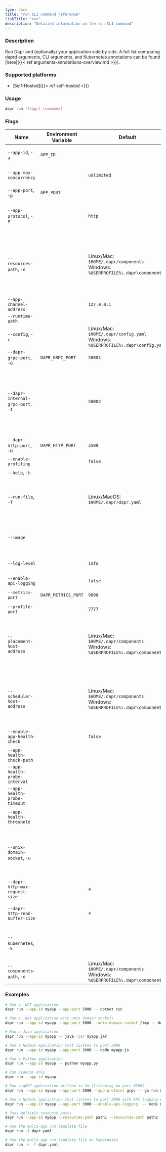 ```yaml
---
type: docs
title: "run CLI command reference"
linkTitle: "run"
description: "Detailed information on the run CLI command"
---
```


### Description

Run Dapr and (optionally) your application side by side. A full list comparing daprd arguments, CLI arguments, and Kubernetes annotations can be found [here]({{< ref arguments-annotations-overview.md >}}).

### Supported platforms

- [Self-Hosted]({{< ref self-hosted >}})

### Usage

```bash
dapr run [flags] [command]
```

### Flags

| Name                           | Environment Variable | Default                                                                            | Description                                                                                          |
| ------------------------------ | -------------------- | ---------------------------------------------------------------------------------- | ---------------------------------------------------------------------------------------------------- |
| `--app-id`, `-a`               | `APP_ID`             |                                                                                    | The id for your application, used for service discovery. Cannot contain dots.                        |
| `--app-max-concurrency`        |                      | `unlimited`                                                                        | The concurrency level of the application; default is unlimited                                       |
| `--app-port`, `-p`             | `APP_PORT`           |                                                                                    | The port your application is listening on                                                            |
| `--app-protocol`, `-P` | | `http` | The protocol Dapr uses to talk to the application. Valid values are: `http`, `grpc`, `https` (HTTP with TLS), `grpcs` (gRPC with TLS), `h2c` (HTTP/2 Cleartext) |
| `--resources-path`, `-d`      |                      | Linux/Mac: `$HOME/.dapr/components` <br/>Windows: `%USERPROFILE%\.dapr\components`   | The path for resources directory. If you've organized your resources into multiple folders (for example, components in one folder, resiliency policies in another), you can define multiple resource paths. See [example]({{< ref "#examples" >}}) below.                                                                 |
| `--app-channel-address` | | `127.0.0.1` | The network address the application listens on |
| `--runtime-path`                  |        |  | Dapr runtime install path |
| `--config`, `-c`               |                      | Linux/Mac: `$HOME/.dapr/config.yaml` <br/>Windows: `%USERPROFILE%\.dapr\config.yaml` | Dapr configuration file                                                                            |
| `--dapr-grpc-port`, `-G`       | `DAPR_GRPC_PORT`     | `50001`                                                                            | The gRPC port for Dapr to listen on                                                                  |
| `--dapr-internal-grpc-port`, `-I` |                      | `50002`                                                                            | The gRPC port for the Dapr internal API to listen on. Set during development for apps experiencing temporary errors with service invocation failures due to mDNS caching, or configuring Dapr sidecars behind firewall. Can be any value greater than 1024 and must be different for each app.              |
| `--dapr-http-port`, `-H`       | `DAPR_HTTP_PORT`     | `3500`                                                                             | The HTTP port for Dapr to listen on                                                                  |
| `--enable-profiling`           |                      | `false`                                                                            | Enable "pprof" profiling via an HTTP endpoint                                                        |
| `--help`, `-h`                 |                      |                                                                                    | Print the help message                                                                              |
| `--run-file`, `-f`                 |                      |  Linux/MacOS: `$HOME/.dapr/dapr.yaml`                              | Run multiple applications at once using a Multi-App Run template file. Currently in [alpha]({{< ref "support-preview-features.md" >}}) and only available in Linux/MacOS                                                                     |
| `--image`                      |                      |                                                                                    | Use a custom Docker image. Format is `repository/image` for Docker Hub, or `example.com/repository/image` for a custom registry. |
| `--log-level`                  |                      | `info`                                                                             | The log verbosity. Valid values are: `debug`, `info`, `warn`, `error`, `fatal`, or `panic`           |
| `--enable-api-logging`         |                      | `false`                                                                            | Enable the logging of all API calls from application to Dapr      |
| `--metrics-port`               | `DAPR_METRICS_PORT`  | `9090`                                                                             | The port that Dapr sends its metrics information to                                                  |
| `--profile-port`               |                      | `7777`                                                                             | The port for the profile server to listen on                                                         |
| `--placement-host-address`      |                      | Linux/Mac: `$HOME/.dapr/components` <br/>Windows: `%USERPROFILE%\.dapr\components` | Run in any containers within your Docker network. Uses `<hostname>` or `<hostname>:<port>`. If the port is omitted, it will default to: <ul><li>Linux/MacOS: `50005`</li><li>Windows: `6050`</li></ul> |
| `--scheduler-host-address`      |                      | Linux/Mac: `$HOME/.dapr/components` <br/>Windows: `%USERPROFILE%\.dapr\components` | Run in any containers within your Docker network. Uses `<hostname>` or `<hostname>:<port>`. If the port is omitted, it will default to: <ul><li>Linux/MacOS: `50006`</li><li>Windows: `6060`</li></ul> |
| `--enable-app-health-check`    |                      | `false`                                                                            | Enable health checks for the application using the protocol defined with app-protocol |
| `--app-health-check-path`      |                      |                                                                                    | Path used for health checks; HTTP only |
| `--app-health-probe-interval`  |                      |                                                                                    | Interval to probe for the health of the app in seconds |
| `--app-health-probe-timeout`   |                      |                                                                                    | Timeout for app health probes in milliseconds |
| `--app-health-threshold`       |                      |                                                                                    | Number of consecutive failures for the app to be considered unhealthy |
| `--unix-domain-socket`, `-u`   |                      |                                                                                    |  Path to a unix domain socket dir mount. If specified, communication with the Dapr sidecar uses unix domain sockets for lower latency and greater throughput when compared to using TCP ports. Not available on Windows. |
| `--dapr-http-max-request-size` |                      | `4`                                                                                | Max size of the request body in MB. |
| `--dapr-http-read-buffer-size` |                      | `4`                                                                                | Max size of the HTTP read buffer in KB. This also limits the maximum size of HTTP headers. The default 4 KB |
| `--kubernetes`, `-k`             |            |                                                                                    | Running Dapr on Kubernetes, and used for [Multi-App Run template files on Kubernetes]({{< ref multi-app-dapr-run >}}).                                                            |
| `--components-path`, `-d`      |                      | Linux/Mac: `$HOME/.dapr/components` <br/>Windows: `%USERPROFILE%\.dapr\components` | **Deprecated** in favor of `--resources-path`                                                      |

### Examples

```bash
# Run a .NET application
dapr run --app-id myapp --app-port 5000 -- dotnet run

# Run a .Net application with unix domain sockets
dapr run --app-id myapp --app-port 5000 --unix-domain-socket /tmp -- dotnet run

# Run a Java application
dapr run --app-id myapp -- java -jar myapp.jar

# Run a NodeJs application that listens to port 3000
dapr run --app-id myapp --app-port 3000 -- node myapp.js

# Run a Python application
dapr run --app-id myapp -- python myapp.py

# Run sidecar only
dapr run --app-id myapp

# Run a gRPC application written in Go (listening on port 3000)
dapr run --app-id myapp --app-port 5000 --app-protocol grpc -- go run main.go

# Run a NodeJs application that listens to port 3000 with API logging enabled
dapr run --app-id myapp --app-port 3000 --enable-api-logging  -- node myapp.js

# Pass multiple resource paths
dapr run --app-id myapp --resources-path path1 --resources-path path2

# Run the multi-app run template file
dapr run -f dapr.yaml

# Run the multi-app run template file on Kubernetes
dapr run -k -f dapr.yaml
```